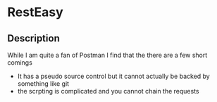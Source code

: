 # RestEasy

## Description
While I am quite a fan of Postman I find that the there are a few short comings
* It has a pseudo source control but it cannot actually be backed by something like git
* the scrpting is complicated and you cannot chain the requests

